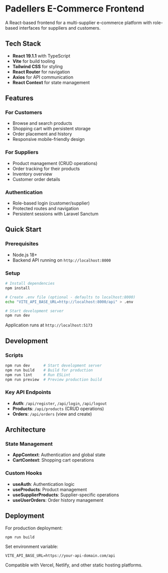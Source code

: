# Padellers E-Commerce Frontend

A React-based frontend for a multi-supplier e-commerce platform with role-based interfaces for suppliers and customers.

## Tech Stack

- **React 19.1.1** with TypeScript
- **Vite** for build tooling
- **Tailwind CSS** for styling
- **React Router** for navigation
- **Axios** for API communication
- **React Context** for state management

## Features

### For Customers
- Browse and search products
- Shopping cart with persistent storage
- Order placement and history
- Responsive mobile-friendly design

### For Suppliers
- Product management (CRUD operations)
- Order tracking for their products
- Inventory overview
- Customer order details

### Authentication
- Role-based login (customer/supplier)
- Protected routes and navigation
- Persistent sessions with Laravel Sanctum

## Quick Start

### Prerequisites
- Node.js 18+
- Backend API running on `http://localhost:8000`

### Setup
```bash
# Install dependencies
npm install

# Create .env file (optional - defaults to localhost:8000)
echo "VITE_API_BASE_URL=http://localhost:8000/api" > .env

# Start development server
npm run dev
```

Application runs at `http://localhost:5173`

## Development

### Scripts
```bash
npm run dev      # Start development server
npm run build    # Build for production
npm run lint     # Run ESLint
npm run preview  # Preview production build
```

### Key API Endpoints
- **Auth**: `/api/register`, `/api/login`, `/api/logout`
- **Products**: `/api/products` (CRUD operations)
- **Orders**: `/api/orders` (view and create)

## Architecture

### State Management
- **AppContext**: Authentication and global state
- **CartContext**: Shopping cart operations

### Custom Hooks
- **useAuth**: Authentication logic
- **useProducts**: Product management
- **useSupplierProducts**: Supplier-specific operations
- **useUserOrders**: Order history management

## Deployment

For production deployment:

```bash
npm run build
```

Set environment variable:
```env
VITE_API_BASE_URL=https://your-api-domain.com/api
```

Compatible with Vercel, Netlify, and other static hosting platforms.